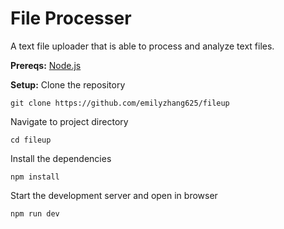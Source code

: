 # File Processer
A text file uploader that is able to process and analyze text files.

**Prereqs:**
[Node.js](https://nodejs.org/)

**Setup:**
Clone the repository

`git clone https://github.com/emilyzhang625/fileup`

Navigate to project directory

`cd fileup`

Install the dependencies

`npm install`

Start the development server and open in browser

`npm run dev`
